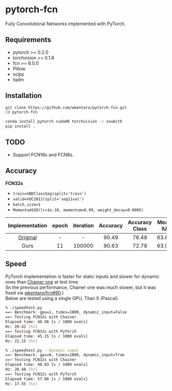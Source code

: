 # pytorch-fcn


Fully Convolutional Networks implemented with PyTorch.


## Requirements

- pytorch >= 0.2.0
- torchvision >= 0.1.8
- fcn >= 6.0.0
- Pillow
- scipy
- tqdm


## Installation

```bash
git clone https://github.com/wkentaro/pytorch-fcn.git
cd pytorch-fcn

conda install pytorch cuda80 torchvision -c soumith
pip install .
```


## TODO

- Support FCN16s and FCN8s.


## Accuracy

**FCN32s**

- `train=SBDClassSeg(split='train')`
- `valid=VOC2011(split='seg11val')`
- `batch_size=1`
- `MomentumSGD(lr=1e-10, momentum=0.99, weight_decay=0.0005)`

| Implementation |   epoch |   iteration | Accuracy | Accuracy Class | Mean IU | FWAV Accuracy |
|:--------------:|:-------:|:-----------:|:--------:|:--------------:|:-------:|:-------------:|
| [Original](https://github.com/shelhamer/fcn.berkeleyvision.org/tree/master/voc-fcn32s) |       - |           - |    90.49 |          76.48 |   63.63 |         83.47 |
| Ours           |      11 |      100000 |    90.63 |          72.78 |   63.07 |         83.30 |


## Speed

PyTorch implementation is faster for static inputs and slower for dynamic ones than [Chainer one](https://github.com/wkentaro/fcn) at test time.  
(In the previous performance, Chainer one was much slower, but it was fixed via [wkentaro/fcn#90](https://github.com/wkentaro/fcn/pull/90).)  
Below are tested using a single GPU, Titan X (Pascal).

```bash
% ./speedtest.py
==> Benchmark: gpu=1, times=1000, dynamic_input=False
==> Testing FCN32s with Chainer
Elapsed time: 48.98 [s / 1000 evals]
Hz: 20.42 [hz]
==> Testing FCN32s with PyTorch
Elapsed time: 45.15 [s / 1000 evals]
Hz: 22.15 [hz]

% ./speedtest.py --dynamic-input
==> Benchmark: gpu=0, times=1000, dynamic_input=True
==> Testing FCN32s with Chainer
Elapsed time: 48.83 [s / 1000 evals]
Hz: 20.48 [hz]
==> Testing FCN32s with PyTorch
Elapsed time: 57.00 [s / 1000 evals]
Hz: 17.55 [hz]
```
